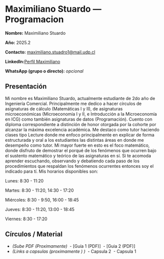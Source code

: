 # Maximiliano Stuardo — Programacion

**Nombre:** Maximiliano Stuardo

**Año:** 2025.2

**Contacto:** [maximiliano.stuadro1@mail.udp.cl](mailto:maximiliano.stuardo1@mail.udp.cl?subject=Consulta%20Tutor%C3%ADas%Tutoria%20I)

**LinkedIn:**[Perfil Maximiliano](https://www.linkedin.com/in/maximiliano-stuardo-marticorena-089395281/)

**WhatsApp (grupo o directo):** _opcional_

## Presentación
Mi nombre es Maximiliano Stuardo, actualmente estudiante de 2do año de Ingeniería Comercial. Principalmente me dedico a hacer círculos de asignaturas de cálculo (Matemáticas I y II), de asignaturas microeconómicas (Microeconomía I y II, e Introducción a la Microeconomía en ICG) como también asignaturas de datos (Programación). Cuento con diploma correspondiente a distinción de honor otorgada por la cohorte por alcanzar la máxima excelencia académica. Me destaco como tutor haciendo clases tipo Lecture donde me enfoco principalmente en explicar de forma estructurada y oral a los estudiantes las distintas áreas en donde me desempeño como tutor. Mi mayor fuerte en esto es el foco matemático, donde disfruto de demostrar el porqué de los fenómenos que ocurren bajo el sustento matemático y teórico de las asignaturas en sí. Si te acomoda aprender escuchando, observando y debatiendo cada paso de los procedimientos que respaldan los fenómenos ocurrentes entonces soy el indicado para tí. Mis horarios disponibles son:


Lunes: 8:30 - 11:20

Martes: 8:30 - 11:20, 14:30 - 17:20

Miércoles: 8:30 - 9:50, 16:00 - 18:45

Jueves: 8:30 - 11:20, 13:00 - 18:45

Viernes: 8:30 - 17:20

## Círculos / Material
- *(Sube PDF (Proximamente)*  - [Guía 1 (PDF)]  - [Guia 2 (PDF)]
- *(Links a capsulas (proximamente ) )*  - Capsula 2  - Capsula 1 
